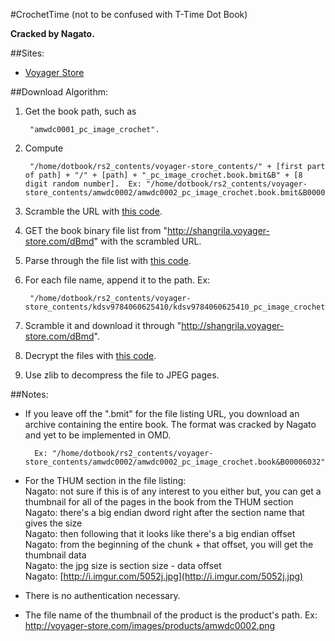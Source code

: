 #CrochetTime
(not to be confused with T-Time Dot Book)

**Cracked by Nagato.**

##Sites:

+ [Voyager Store](http://voyager-store.com/)

##Download Algorithm:

1. Get the book path, such as

        "amwdc0001_pc_image_crochet".
2. Compute

        "/home/dotbook/rs2_contents/voyager-store_contents/" + [first part of path] + "/" + [path] + "_pc_image_crochet.book.bmit&B" + [8 digit random number].  Ex: "/home/dotbook/rs2_contents/voyager-store_contents/amwdc0002/amwdc0002_pc_image_crochet.book.bmit&B00006032"
3. Scramble the URL with [this code](https://github.com/atoxic/Online-Manga-Downloader/blob/master/src/anonscanlations/downloader/crochettime/CrochetTimeChapter.java#L155).
4. GET the book binary file list from "http://shangrila.voyager-store.com/dBmd" with the scrambled URL.
5. Parse through the file list with [this code](https://github.com/atoxic/Online-Manga-Downloader/blob/master/src/anonscanlations/downloader/crochettime/CrochetTimeChapter.java#L102).
6. For each file name, append it to the path.  Ex:

        "/home/dotbook/rs2_contents/voyager-store_contents/kdsv9784060625410/kdsv9784060625410_pc_image_crochet.book&D&11812&294404000052ff"
7. Scramble it and download it through "http://shangrila.voyager-store.com/dBmd".
8. Decrypt the files with [this code](https://github.com/atoxic/Online-Manga-Downloader/blob/master/src/anonscanlations/downloader/crochettime/CrochetTimeChapter.java#L228).
9. Use zlib to decompress the file to JPEG pages.

##Notes:

+ If you leave off the ".bmit" for the file listing URL, you download an archive containing the entire book.  The format was cracked by Nagato and yet to be implemented in OMD.

        Ex: "/home/dotbook/rs2_contents/voyager-store_contents/amwdc0002/amwdc0002_pc_image_crochet.book&B00006032"
+ For the THUM section in the file listing:  
	Nagato: not sure if this is of any interest to you either but, you can get a thumbnail for all of the pages in the book from the THUM section  
	Nagato: there's a big endian dword right after the section name that gives the size  
	Nagato: then following that it looks like there's a big endian offset  
	Nagato: from the beginning of the chunk + that offset, you will get the thumbnail data  
	Nagato: the jpg size is section size - data offset  
	Nagato: [http://i.imgur.com/5052j.jpg](http://i.imgur.com/5052j.jpg)  
+ There is no authentication necessary.
+ The file name of the thumbnail of the product is the product's path.  Ex: http://voyager-store.com/images/products/amwdc0002.png